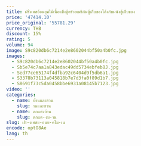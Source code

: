 ```yaml
---
title: ฝรั่งเศสย้อนยุคไม้เนื้อแข็งตู้ครัวอเมริกันตู้เก็บของโค้งกับผนังตู้เก็บของ
price: '47414.10'
price_original: '55781.29'
currency: THB
discount: 15%
rating: 5
volume: 94
image: S9c820db6c7214e2e8602044bf50a4b0fc.jpg
images:
  - S9c820db6c7214e2e8602044bf50a4b0fc.jpg
  - Sb5e74c7aa1a843edac49dd5734ebfeb8J.jpg
  - Sed77ce65174f4dfba92c6404d9f5db6a1.jpg
  - S3378b73113a045818b7e7d3fa0f89d1b7.jpg
  - S8691f73c5da0458bbe6931a08145b7123.jpg
video: ''
categories:
  - name: บ้านและสวน
    slug: านและสวน
  - name: ตกแต่งบ้าน
    slug: ตกแต-งบ-าน
slug: ฝร-งเศสย-อนย-คไม-เน
encode: optO8Ae
lang: th
---
```

  